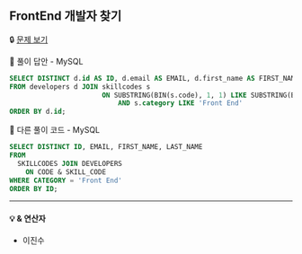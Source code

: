 ## **FrontEnd 개발자 찾기**

🔒 [문제 보기](https://school.programmers.co.kr/learn/courses/30/lessons/276035)

🔑 풀이 답안 - MySQL

```SQL
SELECT DISTINCT d.id AS ID, d.email AS EMAIL, d.first_name AS FIRST_NAME, d.last_name AS LAST_NAME
FROM developers d JOIN skillcodes s
                       ON SUBSTRING(BIN(s.code), 1, 1) LIKE SUBSTRING(BIN(d.skill_code), -LENGTH(BIN(s.code)), 1)
                           AND s.category LIKE 'Front End'
ORDER BY d.id;
```

🔑 다른 풀이 코드 - MySQL
```SQL
SELECT DISTINCT ID, EMAIL, FIRST_NAME, LAST_NAME
FROM
  SKILLCODES JOIN DEVELOPERS
    ON CODE & SKILL_CODE
WHERE CATEGORY = 'Front End'
ORDER BY ID;
```

------

#### 💡 & 연산자

- 이진수